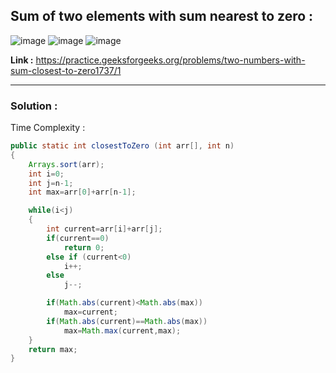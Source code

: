 ## Sum of two elements with sum nearest to zero :

![image](https://user-images.githubusercontent.com/23376002/174429209-2d706ee7-bcd6-4c42-9659-11084e22bc5d.png)
![image](https://user-images.githubusercontent.com/23376002/174429218-d3d686cc-67af-4dab-a342-7100837d6369.png)
![image](https://user-images.githubusercontent.com/23376002/174429229-99389eae-99c6-42bf-862f-aaacb4a4ee95.png)


**Link :** https://practice.geeksforgeeks.org/problems/two-numbers-with-sum-closest-to-zero1737/1


-----------------------------------------------------------------------------------------------------------------------------------------------------


### Solution :

Time Complexity :


```java
public static int closestToZero (int arr[], int n)
{
    Arrays.sort(arr);
    int i=0;
    int j=n-1;
    int max=arr[0]+arr[n-1];

    while(i<j)
    {
        int current=arr[i]+arr[j];
        if(current==0)
            return 0;
        else if (current<0)
            i++;
        else
            j--;

        if(Math.abs(current)<Math.abs(max))
            max=current;
        if(Math.abs(current)==Math.abs(max))
            max=Math.max(current,max);
    }
    return max;
}
```



